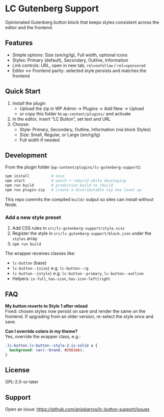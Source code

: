 # LC Gutenberg Support

Opinionated Gutenberg button block that keeps styles consistent across the editor and the frontend.

## Features

- Simple options: Size (sm/rg/lg), Full width, optional icons
- Styles: Primary (default), Secondary, Outline, Information
- Link controls: URL, open in new tab, `rel=nofollow` / `rel=sponsored`
- Editor ↔ Frontend parity: selected style persists and matches the frontend

## Quick Start

1. Install the plugin
   - Upload the zip in WP Admin → Plugins → Add New → Upload
   - or copy this folder to `wp-content/plugins/` and activate
2. In the editor, insert “LC Button”, set text and URL
3. Choose:
   - Style: Primary, Secondary, Outline, Information (via block Styles)
   - Size: Small, Regular, or Large (sm/rg/lg)
   - Full width if needed

## Development

From the plugin folder (`wp-content/plugins/lc-gutenberg-support`):

```bash
npm install          # once
npm start            # watch + rebuild while developing
npm run build        # production build to /build
npm run plugin-zip   # create a distributable zip one level up
```

This repo commits the compiled `build/` output so sites can install without Node.

### Add a new style preset

1. Add CSS rules in `src/lc-gutenberg-support/style.scss`
2. Register the style in `src/lc-gutenberg-support/block.json` under the `styles` array
3. `npm run build`

The wrapper receives classes like:

- `lc-button` (base)
- `lc-button--{size}` e.g. `lc-button--rg`
- `lc-button--{style}` e.g. `lc-button--primary`, `lc-button--outline`
- Helpers: `is-full`, `has-icon`, `has-icon-left|right`

## FAQ

**My button reverts to Style 1 after reload**  
Fixed: chosen styles now persist on save and render the same on the frontend. If upgrading from an older version, re-select the style once and save.

**Can I override colors in my theme?**  
Yes, override the wrapper class, e.g.:

```css
.lc-button.lc-button--style-2.is-solid a {
  background: var(--brand, #2563eb);
}
```

## License

GPL-2.0-or-later

## Support

Open an issue: https://github.com/anjobarros/lc-button-support/issues
